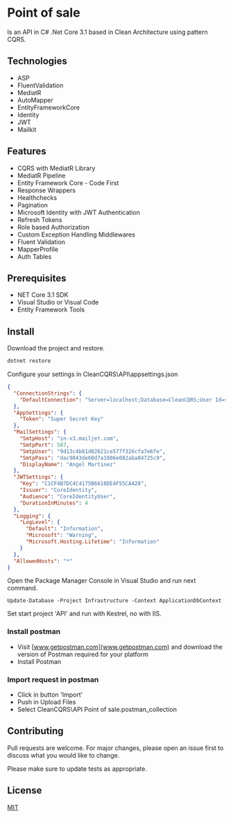 # Point of sale
Is an API in C# .Net Core 3.1 based in Clean Architecture using pattern CQRS.


## Technologies

- ASP
- FluentValidation
- MediatR
- AutoMapper
- EntityFrameworkCore
- Identity
- JWT
- Mailkit 


## Features

- CQRS with MediatR Library
- MediatR Pipeline 
- Entity Framework Core - Code First
- Response Wrappers
- Healthchecks
- Pagination
- Microsoft Identity with JWT Authentication
- Refresh Tokens
- Role based Authorization
- Custom Exception Handling Middlewares
- Fluent Validation
- MapperProfile
- Auth Tables



## Prerequisites

- NET Core 3.1 SDK
- Visual Studio or Visual Code
- Entity Framework Tools

## Install

Download the project and restore.


```bash
dotnet restore
```

Configure your settings in CleanCQRS\API\appsettings.json

```json
{
  "ConnectionStrings": {
    "DefaultConnection": "Server=localhost;Database=CleanCQRS;User Id=sa;Password=Contrasena01;"
  },
  "AppSettings": {
    "Token": "Super Secret Key"
  },
  "MailSettings": {
    "SmtpHost": "in-v3.mailjet.com",
    "SmtpPort": 587,
    "SmtpUser": "9d13c4b81d82621ce577f326cfa7e6fe",
    "SmtpPass": "dac9843de60d7a1086e082aba84725c9",
    "DisplayName": "Angel Martinez"
  },
  "JWTSettings": {
    "Key": "C1CF4B7DC4C4175B6618DE4F55CA428",
    "Issuer": "CoreIdentity",
    "Audience": "CoreIdentityUser",
    "DurationInMinutes": 4
  },
  "Logging": {
    "LogLevel": {
      "Default": "Information",
      "Microsoft": "Warning",
      "Microsoft.Hosting.Lifetime": "Information"
    }
  },
  "AllowedHosts": "*"
}
```

Open the Package Manager Console in Visual Studio and run next command.
```
Update-Database -Project Infrastructure -Context ApplicationDbContext
```

Set start project 'API' and run with Kestrel, no with IIS.


### Install postman
- Visit [www.getpostman.com](www.getpostman.com) and download the version of Postman required for your platform 
- Install Postman 

### Import request in postman
- Click in button 'Import'
- Push in Upload Files
- Select  CleanCQRS\API Point of sale.postman_collection


## Contributing
Pull requests are welcome. For major changes, please open an issue first to discuss what you would like to change.

Please make sure to update tests as appropriate.

## License
[MIT](https://choosealicense.com/licenses/mit/)
